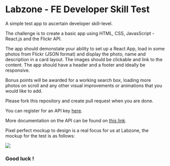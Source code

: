 # Labzone - FE Developer Skill Test

A simple test app to ascertain developer skill-level.

The challenge is to create a basic app using HTML, CSS, JavasScript - React.js and the Flickr API.

The app should demonstate your ability to set up a React App, load in some photos from Flickr (JSON format) and display the photo, name and description in a card layout. The images should be clickable and link to the content. The app should have a header and a footer and ideally be responsive.

Bonus points will be awarded for a working search box, loading more photos on scroll and any other visual improvements or animations that you would like to add.

Please fork this repository and create pull request when you are done.

You can register for an API key [here](https://www.flickr.com/services/apps/create/).

More documentation on the API can be found on [this link](https://www.flickr.com/services/api/).

Pixel perfect mockup to design is a real focus for us at Labzone, the mockup for the test is as follows:

![](https://lh3.googleusercontent.com/bJ3z7VRzuLNwF2w3_Rfsj1cvLQymAhfoEusQAdTduWtGghYWWRQgWQRHkFuhvklZ6LL6T9y72LBtnjtFP28mCFY_XmPm4qZeOGOIIxxdjI3mCABToICeXfoONKdtOU7FVHFvAB2mO3_Ab-IQXNAQCXixoGryuUZraRy5HGya4zDz5V_bq1NgAN2X_14YWOb0Njs7ZBQfbSRORqxFg0Hitb5zI2KT8VAqu2YK4yeEsD8tLhv1coFfCqbZtJ8PVjFSWQpmSvav1yxnQT6mfFDjEBXTXXSNqtRvjmFORsuGO-oD2MceqKbO5h619RUI8OPgDHPybNfHxpDKs_Ks9pV0cUIKF-pH_1jUko9ZYAx9j7hD8Xl0yYW26SLEmYUIPQJWzhs4f2Sg2IqmDKIC-KfjGdYlr16KG725RBkSLd_gQvCm1sRqYb2k7rBHVcIZ2PO9PsnMFIhklBv1sAjkOUUE_M1Rn3fDqTPtCQpYaDibpKV03XLutOd9AYDiPsBKpL4v31R2z_fhNm5LXuA8_8xdT7Gq3bqtvKW7wK7N5kQdDJMYKslz-MBtzntL1uVw860-KevATCMy2_XoZXn0hDosYkodjvFCqeWnb7tZJIhlhiLNdcyxRJoPTponVweR1sUan8jSiy6hMfe-t73MJBsfk2-Xwh5v7Jlot7rrQo-AEo-w0P8uRo2dyKMwoZxVH2QF7hgYlsoT6GVD_5_1RKatJTY=w1114-h862-no?authuser=0?raw=true)

### Good luck !
